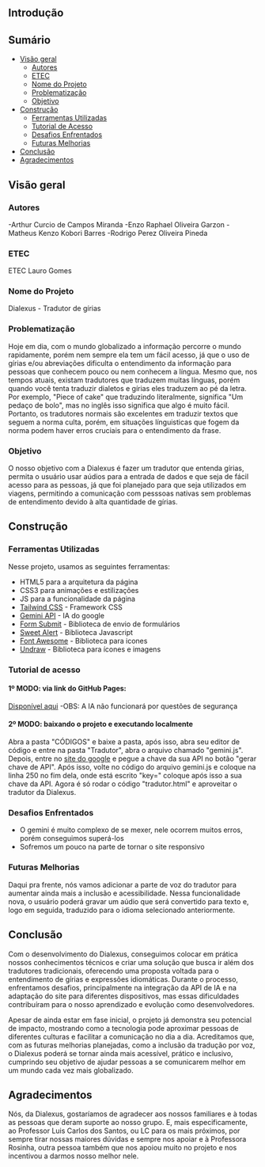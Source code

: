 ## Introdução

## Sumário

- [Visão geral](#visão-geral)
  - [Autores](#autores)
  - [ETEC](#etec)
  - [Nome do Projeto](#nome-do-projeto)
  - [Problematização](#problematização)
  - [Objetivo](#objetivo)
- [Construção](#construção)
  - [Ferramentas Utilizadas](#ferramentas-utilizadas)
  - [Tutorial de Acesso](#tutorial-de-acesso)
  - [Desafios Enfrentados](#desafios-enfrentados)
  - [Futuras Melhorias](#futuras-melhorias)
- [Conclusão](#conclusão)
- [Agradecimentos](#agradecimentos)

## Visão geral

### Autores

-Arthur Curcio de Campos Miranda
-Enzo Raphael Oliveira Garzon
-Matheus Kenzo Kobori Barres
-Rodrigo Perez Oliveira Pineda

### ETEC

ETEC Lauro Gomes

### Nome do Projeto

Dialexus - Tradutor de gírias

### Problematização

Hoje em dia, com o mundo globalizado a informação percorre o mundo rapidamente, porém nem sempre ela tem um fácil acesso, já que o uso de gírias e/ou abreviações dificulta o entendimento da informação para pessoas que conhecem pouco ou nem conhecem a língua. Mesmo que, nos tempos atuais, existam tradutores que traduzem muitas línguas, porém quando você tenta traduzir dialetos e gírias eles traduzem ao pé da letra. Por exemplo, "Piece of cake" que traduzindo literalmente, significa "Um pedaço de bolo", mas no inglês isso significa que algo é muito fácil. Portanto, os tradutores normais são excelentes em traduzir textos que seguem a norma culta, porém, em situações línguisticas que fogem da norma podem haver erros cruciais para o entendimento da frase.

### Objetivo

O nosso objetivo com a Dialexus é fazer um tradutor que entenda gírias, permita o usuário usar aúdios para a entrada de dados e que seja de fácil acesso para as pessoas, já que foi planejado para que seja utilizados em viagens, permitindo a comunicação com pesssoas nativas sem problemas de entendimento devido à alta quantidade de gírias.

## Construção

### Ferramentas Utilizadas

Nesse projeto, usamos as seguintes ferramentas:

- HTML5 para a arquitetura da página
- CSS3 para animações e estilizações
- JS para a funcionalidade da página
- [Tailwind CSS](https://tailwindcss.com/) - Framework CSS
- [Gemini API](https://ai.google.dev/gemini-api/docs?hl=pt-br) - IA do google
- [Form Submit](https://formsubmit.co/) - Biblioteca de envio de formulários
- [Sweet Alert](https://sweetalert2.github.io) - Biblioteca Javascript
- [Font Awesome](https://fontawesome.com/) - Biblioteca para icones
- [Undraw](https://undraw.co) - Biblioteca para ícones e imagens

### Tutorial de acesso

#### 1º MODO: via link do GitHub Pages:

[Disponível aqui](https://thurses.github.io/dialexus/)
-OBS: A IA não funcionará por questões de segurança

#### 2º MODO: baixando o projeto e executando localmente

Abra a pasta "CÓDIGOS" e baixe a pasta, após isso, abra seu editor de código e entre na pasta "Tradutor", abra o arquivo chamado "gemini.js". Depois, entre no [site do google](https://ai.google.dev/gemini-api/docs?hl=pt-br) e pegue a chave da sua API no botão "gerar chave de API". Após isso, volte no código do arquivo gemini.js e coloque na linha 250 no fim dela, onde está escrito "key=" coloque após isso a sua chave da API. Agora é só rodar o código "tradutor.html" e aproveitar o tradutor da Dialexus.

### Desafios Enfrentados

- O gemini é muito complexo de se mexer, nele ocorrem muitos erros, porém conseguimos superá-los
- Sofremos um pouco na parte de tornar o site responsivo

### Futuras Melhorias

Daqui pra frente, nós vamos adicionar a parte de voz do tradutor para aumentar ainda mais a inclusão e acessibilidade. Nessa funcionalidade nova, o usuário poderá gravar um aúdio que será convertido para texto e, logo em seguida, traduzido para o idioma selecionado anteriormente.

## Conclusão

Com o desenvolvimento do Dialexus, conseguimos colocar em prática nossos conhecimentos técnicos e criar uma solução que busca ir além dos tradutores tradicionais, oferecendo uma proposta voltada para o entendimento de gírias e expressões idiomáticas. Durante o processo, enfrentamos desafios, principalmente na integração da API de IA e na adaptação do site para diferentes dispositivos, mas essas dificuldades contribuíram para o nosso aprendizado e evolução como desenvolvedores.

Apesar de ainda estar em fase inicial, o projeto já demonstra seu potencial de impacto, mostrando como a tecnologia pode aproximar pessoas de diferentes culturas e facilitar a comunicação no dia a dia. Acreditamos que, com as futuras melhorias planejadas, como a inclusão da tradução por voz, o Dialexus poderá se tornar ainda mais acessível, prático e inclusivo, cumprindo seu objetivo de ajudar pessoas a se comunicarem melhor em um mundo cada vez mais globalizado.

## Agradecimentos

Nós, da Dialexus, gostaríamos de agradecer aos nossos familiares e à todas as pessoas que deram suporte ao nosso grupo. E, mais especificamente, ao Professor Luis Carlos dos Santos, ou LC para os mais próximos, por sempre tirar nossas maiores dúvidas e sempre nos apoiar e à Professora Rosinha, outra pessoa também que nos apoiou muito no projeto e nos incentivou a darmos nosso melhor nele.
